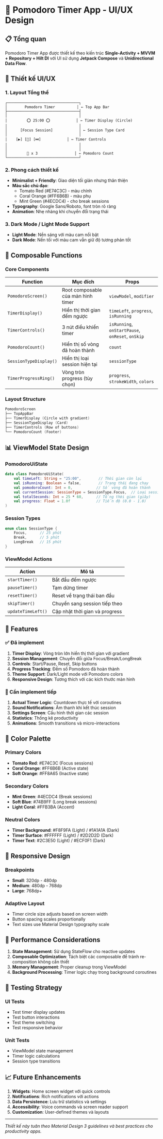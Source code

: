 # 🍅 Pomodoro Timer App - UI/UX Design

## 📋 Tổng quan

Pomodoro Timer App được thiết kế theo kiến trúc **Single-Activity + MVVM + Repository + Hilt DI** với UI sử dụng **Jetpack Compose** và **Unidirectional Data Flow**.

## 🎨 Thiết kế UI/UX

### 1. Layout Tổng thể

```
┌─────────────────────────────────┐
│        Pomodoro Timer          │ ← Top App Bar
├─────────────────────────────────┤
│                                 │
│         ⭕ 25:00 ⭕            │ ← Timer Display (Circle)
│                                 │
│      [Focus Session]            │ ← Session Type Card
│                                 │
│    [▶️] [🔄] [⏭️]            │ ← Timer Controls
│                                 │
│                                 │
│         🍅 x 3                 │ ← Pomodoro Count
└─────────────────────────────────┘
```

### 2. Phong cách thiết kế

- **Minimalist + Friendly**: Giao diện tối giản nhưng thân thiện
- **Màu sắc chủ đạo**: 
  - Tomato Red (#E74C3C) - màu chính
  - Coral Orange (#FF6B6B) - màu phụ
  - Mint Green (#4ECDC4) - cho break sessions
- **Typography**: Google Sans/Roboto, font tròn rõ ràng
- **Animation**: Nhẹ nhàng khi chuyển đổi trạng thái

### 3. Dark Mode / Light Mode Support

- **Light Mode**: Nền sáng với màu cam nổi bật
- **Dark Mode**: Nền tối với màu cam vẫn giữ độ tương phản tốt

## 🧩 Composable Functions

### Core Components

| Function | Mục đích | Props |
|----------|----------|-------|
| `PomodoroScreen()` | Root composable của màn hình timer | `viewModel`, `modifier` |
| `TimerDisplay()` | Hiển thị thời gian đếm ngược | `timeLeft`, `progress`, `isRunning` |
| `TimerControls()` | 3 nút điều khiển timer | `isRunning`, `onStartPause`, `onReset`, `onSkip` |
| `PomodoroCount()` | Hiển thị số vòng đã hoàn thành | `count` |
| `SessionTypeDisplay()` | Hiển thị loại session hiện tại | `sessionType` |
| `TimerProgressRing()` | Vòng tròn progress (tùy chọn) | `progress`, `strokeWidth`, `colors` |

### Layout Structure

```kotlin
PomodoroScreen
├── TopAppBar
├── TimerDisplay (Circle with gradient)
├── SessionTypeDisplay (Card)
├── TimerControls (Row of buttons)
└── PomodoroCount (Footer)
```

## 📊 ViewModel State Design

### PomodoroUiState

```kotlin
data class PomodoroUiState(
    val timeLeft: String = "25:00",        // Thời gian còn lại
    val isRunning: Boolean = false,        // Trạng thái đang chạy
    val pomodoroCount: Int = 0,           // Số vòng đã hoàn thành
    val currentSession: SessionType = SessionType.Focus,  // Loại session
    val totalSeconds: Int = 25 * 60,      // Tổng thời gian (giây)
    val progress: Float = 1.0f            // Tiến độ (0.0 - 1.0)
)
```

### Session Types

```kotlin
enum class SessionType {
    Focus,      // 25 phút
    Break,      // 5 phút
    LongBreak   // 15 phút
}
```

### ViewModel Actions

| Action | Mô tả |
|--------|-------|
| `startTimer()` | Bắt đầu đếm ngược |
| `pauseTimer()` | Tạm dừng timer |
| `resetTimer()` | Reset về trạng thái ban đầu |
| `skipTimer()` | Chuyển sang session tiếp theo |
| `updateTimeLeft()` | Cập nhật thời gian và progress |

## 🎯 Features

### ✅ Đã implement

1. **Timer Display**: Vòng tròn lớn hiển thị thời gian với gradient
2. **Session Management**: Chuyển đổi giữa Focus/Break/LongBreak
3. **Controls**: Start/Pause, Reset, Skip buttons
4. **Progress Tracking**: Đếm số Pomodoro đã hoàn thành
5. **Theme Support**: Dark/Light mode với Pomodoro colors
6. **Responsive Design**: Tương thích với các kích thước màn hình

### 🔄 Cần implement tiếp

1. **Actual Timer Logic**: Countdown thực tế với coroutines
2. **Sound Notifications**: Âm thanh khi kết thúc session
3. **Settings Screen**: Cấu hình thời gian các session
4. **Statistics**: Thống kê productivity
5. **Animations**: Smooth transitions và micro-interactions

## 🎨 Color Palette

### Primary Colors
- **Tomato Red**: #E74C3C (Focus sessions)
- **Coral Orange**: #FF6B6B (Active state)
- **Soft Orange**: #FF8A65 (Inactive state)

### Secondary Colors
- **Mint Green**: #4ECDC4 (Break sessions)
- **Soft Blue**: #74B9FF (Long break sessions)
- **Light Coral**: #FFB3BA (Accent)

### Neutral Colors
- **Timer Background**: #F8F9FA (Light) / #1A1A1A (Dark)
- **Timer Surface**: #FFFFFF (Light) / #2D2D2D (Dark)
- **Timer Text**: #2C3E50 (Light) / #ECF0F1 (Dark)

## 📱 Responsive Design

### Breakpoints
- **Small**: 320dp - 480dp
- **Medium**: 480dp - 768dp  
- **Large**: 768dp+

### Adaptive Layout
- Timer circle size adjusts based on screen width
- Button spacing scales proportionally
- Text sizes use Material Design typography scale

## 🚀 Performance Considerations

1. **State Management**: Sử dụng StateFlow cho reactive updates
2. **Composable Optimization**: Tách biệt các composable để tránh re-composition không cần thiết
3. **Memory Management**: Proper cleanup trong ViewModel
4. **Background Processing**: Timer logic chạy trong background coroutines

## 🧪 Testing Strategy

### UI Tests
- Test timer display updates
- Test button interactions
- Test theme switching
- Test responsive behavior

### Unit Tests
- ViewModel state management
- Timer logic calculations
- Session type transitions

## 📈 Future Enhancements

1. **Widgets**: Home screen widget với quick controls
2. **Notifications**: Rich notifications với actions
3. **Data Persistence**: Lưu trữ statistics và settings
4. **Accessibility**: Voice commands và screen reader support
5. **Customization**: User-defined themes và layouts

---

*Thiết kế này tuân theo Material Design 3 guidelines và best practices cho productivity apps.* 